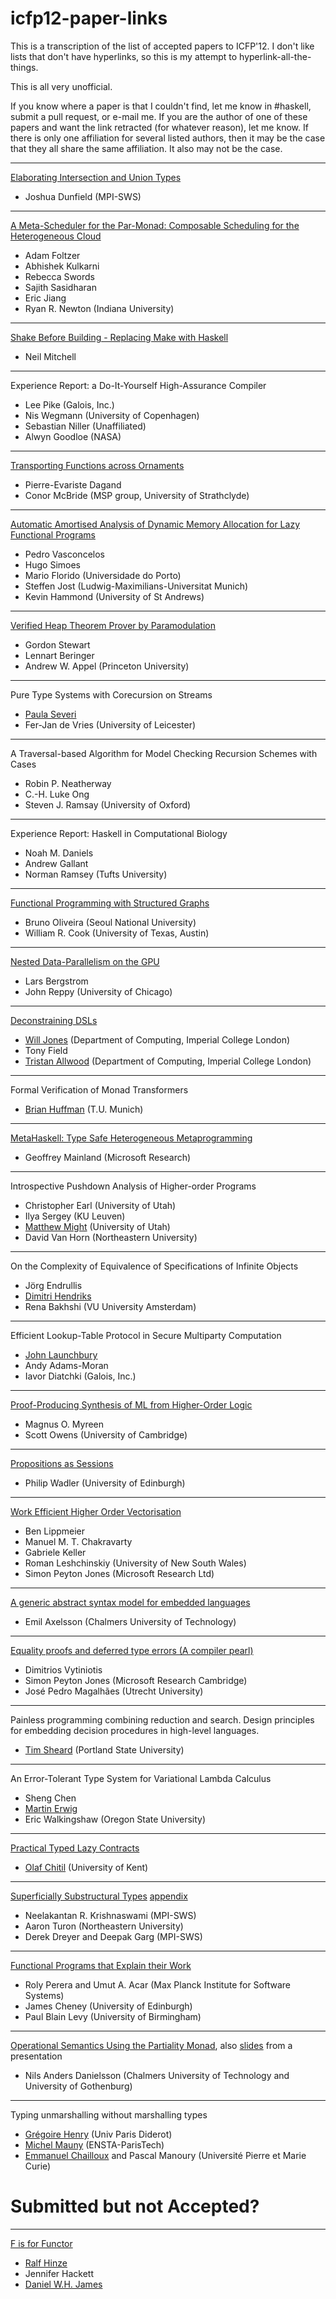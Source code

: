 icfp12-paper-links
==================

This is a transcription of the list of accepted papers to ICFP'12. I don't like lists that don't have hyperlinks, so this is my attempt to hyperlink-all-the-things.

This is all very unofficial. 

If you know where a paper is that I couldn't find, let me know in #haskell, submit a pull request, or e-mail me.
If you are the author of one of these papers and want the link retracted (for whatever reason), let me know.
If there is only one affiliation for several listed authors, then it may be the case that they all share the same affiliation. It also may not be the case.

----

[Elaborating Intersection and Union Types](http://www.cs.cmu.edu/~joshuad/papers/intcomp/Dunfield12_elaboration.pdf)
* Joshua Dunfield (MPI-SWS)

----

[A Meta-Scheduler for the Par-Monad: Composable Scheduling for the Heterogeneous Cloud](http://www.cs.indiana.edu/~rrnewton/papers/meta-par_submission.pdf)
* Adam Foltzer
* Abhishek Kulkarni
* Rebecca Swords
* Sajith Sasidharan
* Eric Jiang
* Ryan R. Newton (Indiana University)

----

[Shake Before Building - Replacing Make with Haskell](http://community.haskell.org/~ndm/darcs/shake/academic/icfp2012/shake.tex)
* Neil Mitchell

----

Experience Report: a Do-It-Yourself High-Assurance Compiler
* Lee Pike (Galois, Inc.)
* Nis Wegmann (University of Copenhagen)
* Sebastian Niller (Unaffiliated)
* Alwyn Goodloe (NASA)

----

[Transporting Functions across Ornaments](http://arxiv.org/pdf/1201.4801)
* Pierre-Evariste Dagand
* Conor McBride (MSP group, University of Strathclyde)

----

[Automatic Amortised Analysis of Dynamic Memory Allocation for Lazy Functional Programs](http://www.dcc.fc.up.pt/~pbv/AALazyExtended.pdf)
* Pedro Vasconcelos
* Hugo Simoes
* Mario Florido (Universidade do Porto)
* Steffen Jost (Ludwig-Maximilians-Universitat Munich)
* Kevin Hammond (University of St Andrews)

----

[Verified Heap Theorem Prover by Paramodulation](http://www.cs.princeton.edu/~appel/papers/verismall.pdf)
* Gordon Stewart
* Lennart Beringer
* Andrew W. Appel (Princeton University)

----

Pure Type Systems with Corecursion on Streams
* [Paula Severi](http://www.cs.le.ac.uk/people/ps56/publications.xml)
* Fer-Jan de Vries (University of Leicester)

----

A Traversal-based Algorithm for Model Checking Recursion Schemes with Cases
* Robin P. Neatherway
* C.-H. Luke Ong
* Steven J. Ramsay (University of Oxford)

----

Experience Report: Haskell in Computational Biology
* Noah M. Daniels
* Andrew Gallant
* Norman Ramsey (Tufts University)

----

[Functional Programming with Structured Graphs](http://www.cs.utexas.edu/~wcook/Drafts/2012/graphs.pdf)
* Bruno Oliveira (Seoul National University)
* William R. Cook (University of Texas, Austin)

----

[Nested Data-Parallelism on the GPU](http://people.cs.uchicago.edu/~jhr/papers/2012/icfp12-gpu-submitted.pdf)
* Lars Bergstrom
* John Reppy (University of Chicago)

----

[Deconstraining DSLs](http://www.doc.ic.ac.uk/~wlj05/files/Deconstraining.pdf)
* [Will Jones](http://www.doc.ic.ac.uk/~wlj05/haskell.php) (Department of Computing, Imperial College London)
* Tony Field
* [Tristan Allwood](http://www.doc.ic.ac.uk/~tora/) (Department of Computing, Imperial College London)

----

Formal Verification of Monad Transformers
* [Brian Huffman](http://web.cecs.pdx.edu/~brianh/talks/110713-defense.pdf) (T.U. Munich)

----

[MetaHaskell: Type Safe Heterogeneous Metaprogramming](http://www.eecs.harvard.edu/~mainland/projects/metahaskell/mainland-metahaskell-draft.pdf)
* Geoffrey Mainland (Microsoft Research)

----

Introspective Pushdown Analysis of Higher-order Programs
* Christopher Earl (University of Utah)
* Ilya Sergey (KU Leuven)
* [Matthew Might](http://matt.might.net/) (University of Utah)
* David Van Horn (Northeastern University)

----

On the Complexity of Equivalence of Specifications of Infinite Objects
* Jörg Endrullis
* [Dimitri Hendriks](http://www.cs.vu.nl/~diem/publications.html)
* Rena Bakhshi (VU University Amsterdam)

----

Efficient Lookup-Table Protocol in Secure Multiparty Computation
* [John Launchbury](http://corp.galois.com/john-launchbury)
* Andy Adams-Moran
* Iavor Diatchki (Galois, Inc.)

----

[Proof-Producing Synthesis of ML from Higher-Order Logic](http://www.cl.cam.ac.uk/~mom22/miniml/hol2miniml.pdf)
* Magnus O. Myreen
* Scott Owens (University of Cambridge)

----

[Propositions as Sessions](http://homepages.inf.ed.ac.uk/wadler/papers/propositions-as-sessions/propositions-as-sessions.pdf)
* Philip Wadler (University of Edinburgh)

----

[Work Efficient Higher Order Vectorisation](http://research.microsoft.com/en-us/um/people/simonpj/papers/ndp/replicate-icfp2012-1.pdf)
* Ben Lippmeier
* Manuel M. T. Chakravarty
* Gabriele Keller
* Roman Leshchinskiy (University of New South Wales)
* Simon Peyton Jones (Microsoft Research Ltd)

----

[A generic abstract syntax model for embedded languages](http://www.cse.chalmers.se/~emax/documents/astModel-icfp2012-submitted.pdf)
* Emil Axelsson (Chalmers University of Technology)

----

[Equality proofs and deferred type errors (A compiler pearl)](http://research.microsoft.com/en-us/um/people/simonpj/papers/ext-f/icfp12.pdf)
* Dimitrios Vytiniotis
* Simon Peyton Jones (Microsoft Research Cambridge)
* José Pedro Magalhães (Utrecht University)

----

Painless programming combining reduction and search. Design principles for embedding decision procedures in high-level languages.
* [Tim Sheard](http://web.cecs.pdx.edu/~sheard/) (Portland State University)

----

An Error-Tolerant Type System for Variational Lambda Calculus
* Sheng Chen
* [Martin Erwig](http://web.engr.oregonstate.edu/~erwig/)
* Eric Walkingshaw (Oregon State University)

----

[Practical Typed Lazy Contracts](http://www.cs.kent.ac.uk/~oc/contracts.html)
* [Olaf Chitil](http://www.cs.kent.ac.uk/people/staff/oc/) (University of Kent)

----

[Superficially Substructural Types](http://www.cs.cmu.edu/~neelk/icfp12-superficial-krishnaswami-turon-dreyer-garg.pdf) [appendix](www.cs.cmu.edu/~neelk/icfp12-appendix.pdf)
* Neelakantan R. Krishnaswami (MPI-SWS)
* Aaron Turon (Northeastern University)
* Derek Dreyer and Deepak Garg (MPI-SWS)

----

[Functional Programs that Explain their Work](http://dynamicaspects.org/papers/icfp12-submitted.pdf)
* Roly Perera and Umut A. Acar (Max Planck Institute for Software Systems)
* James Cheney (University of Edinburgh)
* Paul Blain Levy (University of Birmingham)

----
[Operational Semantics Using the Partiality Monad](http://www.cse.chalmers.se/~nad/publications/danielsson-semantics-partiality-monad.pdf), also [slides](http://www.cse.chalmers.se/~nad/publications/danielsson-aim11-talk.pdf) from a presentation
* Nils Anders Danielsson (Chalmers University of Technology and University of Gothenburg)

----

Typing unmarshalling without marshalling types
* [Grégoire Henry](http://www.pps.univ-paris-diderot.fr/~henry/) (Univ Paris Diderot)
* [Michel Mauny](http://www.mauny.net/index.en.php) (ENSTA-ParisTech)
* [Emmanuel Chailloux](http://www-apr.lip6.fr/~chaillou/) and Pascal Manoury (Université Pierre et Marie Curie)




# Submitted but not Accepted?

----

[F is for Functor](http://www.cs.ox.ac.uk/people/daniel.james/functor/functor.pdf)
* [Ralf Hinze](http://www.comlab.ox.ac.uk/people/publications/date/Ralf.Hinze.html)
* Jennifer Hackett
* [Daniel W.H. James](http://www.comlab.ox.ac.uk/people/publications/date/Daniel.James.html)
